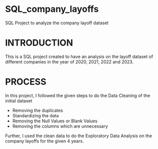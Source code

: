 # SQL_company_layoffs
SQL Project to analyze the company layoff dataset 

# INTRODUCTION
This is a SQL project created to have an analysis on the layoff dataset of different companies in the year of 2020, 2021, 2022 and 2023.

# PROCESS
In this project, I followed the given steps to do the Data Cleaning of the initial dataset 
* Removing the duplicates
* Standardizing the data
* Removing the Null Values or Blank Values
* Removing the columns which are unnecessary

Further, I used the clean data to do the Exploratory Data Analysis on the company layoffs for the given 4 years.

